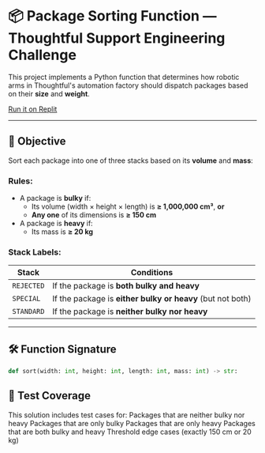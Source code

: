 # 📦 Package Sorting Function — Thoughtful Support Engineering Challenge

This project implements a Python function that determines how robotic arms in Thoughtful's automation factory should dispatch packages based on their **size** and **weight**.

[Run it on Replit](https://replit.com/new/python3)

---

## 🧠 Objective

Sort each package into one of three stacks based on its **volume** and **mass**:

### Rules:

- A package is **bulky** if:
  - Its volume (width × height × length) is **≥ 1,000,000 cm³**, **or**
  - **Any one** of its dimensions is **≥ 150 cm**
- A package is **heavy** if:
  - Its mass is **≥ 20 kg**

### Stack Labels:

| Stack      | Conditions                                                 |
| ---------- | ---------------------------------------------------------- |
| `REJECTED` | If the package is **both bulky and heavy**                 |
| `SPECIAL`  | If the package is **either bulky or heavy** (but not both) |
| `STANDARD` | If the package is **neither bulky nor heavy**              |

---

## 🛠️ Function Signature

```python
def sort(width: int, height: int, length: int, mass: int) -> str:
```

## 🧪 Test Coverage

This solution includes test cases for:
Packages that are neither bulky nor heavy
Packages that are only bulky
Packages that are only heavy
Packages that are both bulky and heavy
Threshold edge cases (exactly 150 cm or 20 kg)
